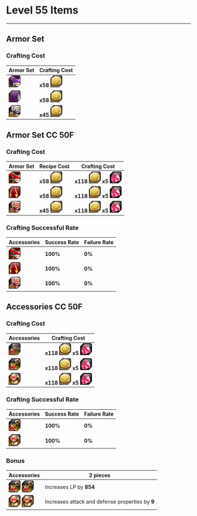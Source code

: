 # Level 55 Items
---

##  Armor Set

### Crafting Cost
| Armor Set | Crafting Cost |
| - | - |
| ![](../_images/jarmor55.png) | **x58** ![](../_images/cnormal.png) | 
| ![](../_images/parmor55.png) | **x58** ![](../_images/cnormal.png) | 
| ![](../_images/sarmor55.png) | **x45** ![](../_images/cnormal.png) | 


## Armor Set CC 50F

### Crafting Cost
| Armor Set | Recipe Cost | Crafting Cost |
| - | - | - |
| ![](../_images/jarmor552.png) | **x58** ![](../_images/cnormal.png) | **x118** ![](../_images/cnormal.png) **x5** ![](../_images/itemcc50.png) |
| ![](../_images/parmor552.png) | **x58** ![](../_images/cnormal.png) | **x118** ![](../_images/cnormal.png) **x5** ![](../_images/itemcc50.png) |
| ![](../_images/sarmor552.png) | **x45** ![](../_images/cnormal.png) | **x118** ![](../_images/cnormal.png) **x5** ![](../_images/itemcc50.png) |


### Crafting Successful Rate

| Accessories | Success Rate | Failure Rate |
| - | - | - |
| ![](../_images/jarmor552.png) | **100%** | **0%** |
| ![](../_images/parmor552.png) | **100%** | **0%** |
| ![](../_images/sarmor552.png) | **100%** | **0%** |


## Accessories CC 50F

### Crafting Cost
| Accessories  | Crafting Cost | 
| - | - |
| ![](../_images/neck55.png)| **x118** ![](../_images/cnormal.png) **x5** ![](../_images/itemcc50.png) |
| ![](../_images/ear55.png)| **x118** ![](../_images/cnormal.png) **x5** ![](../_images/itemcc50.png) |
| ![](../_images/rin55.png)| **x118** ![](../_images/cnormal.png) **x5** ![](../_images/itemcc50.png) |

### Crafting Successful Rate
| Accessories | Success Rate | Failure Rate |
| - | - | - |
| ![](../_images/ear55.png) | **100%** | **0%** |
| ![](../_images/rin55.png) | **100%** | **0%** |

### Bonus
| Accessories | 2 pieces
| - | - |
| ![](../_images/ear55.png) ![](../_images/ear55.png) | Increases LP by **854** |
| ![](../_images/rin55.png) ![](../_images/rin55.png) | Increases attack and defense properties by **9** |

